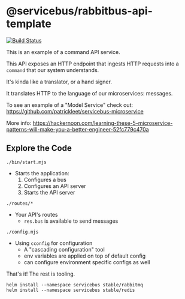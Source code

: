 # @servicebus/rabbitbus-api-template
[![Build Status](https://travis-ci.org/servicebus/rabbitbus-api-template.svg?branch=master)](https://travis-ci.org/servicebus/rabbitbus-api-template)

This is an example of a command API service.

This API exposes an HTTP endpoint that ingests HTTP requests into a `command` that our system understands. 

It's kinda like a translator, or a hand signer.

It translates HTTP to the language of our microservices: messages.

To see an example of a "Model Service" check out: https://github.com/patrickleet/servicebus-microservice

More info:
https://hackernoon.com/learning-these-5-microservice-patterns-will-make-you-a-better-engineer-52fc779c470a

## Explore the Code

`./bin/start.mjs`
* Starts the application:
  1. Configures a bus
  1. Configures an API server
  1. Starts the API server

`./routes/*`
* Your API's routes
  * `res.bus` is available to send messages

`./config.mjs`
* Using `cconfig` for configuration
  * A "cascading configuration" tool
  * env variables are applied on top of default config
  * can configure environment specific configs as well

That's it! The rest is tooling.

```
helm install --namespace servicebus stable/rabbitmq
helm install --namespace servicebus stable/redis
```
